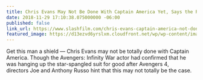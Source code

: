 ```yaml
---
title: Chris Evans May Not Be Done With Captain America Yet, Says the Russo Brothers
date: 2018-11-29 17:10:38.075000000 -06:00
published: false
link_url: https://www.slashfilm.com/chris-evans-captain-america-not-done-russo-brothers/
featured_image: https://d13ezvd6yrslxm.cloudfront.net/wp/wp-content/images/avengers-infinity-war-7-e1543519878201.jpg
---
```


Get this man a shield — Chris Evans may not be totally done with Captain America. Though the Avengers: Infinity War actor had confirmed that he was hanging up the star-spangled suit for good after Avengers 4, directors Joe and Anthony Russo hint that this may not totally be the case.